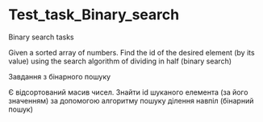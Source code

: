 # Test_task_Binary_search
Binary search tasks

Given a sorted array of numbers.
Find the id of the desired element (by its value) using the search algorithm of dividing in half (binary search)

Завдання з бінарного пошуку

Є відсортований масив чисел.
Знайти id шуканого елемента (за його значенням) за допомогою алгоритму пошуку ділення навпіл (бінарний пошук)

